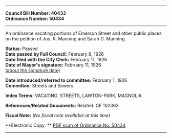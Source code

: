 * * * * *  
  
**Council Bill Number: [](#h0)[](#h2)40433**   
**Ordinance Number: 50434**  
  
* * * * *  
  
An ordinance vacating portions of Emerson Street and other public places on the petition of Jos. R. Manning and Sarah G. Manning.  
  
**Status:** Passed   
**Date passed by Full Council:** February 8, 1926   
**Date filed with the City Clerk:** February 11, 1926   
**Date of Mayor's signature:** February 11, 1926   
[(about the signature date)](/~public/approvaldate.htm)   
  
  
**Date introduced/referred to committee:** February 1, 1926   
**Committee:** Streets and Sewers   
  
**Index Terms:** VACATING, STREETS, LAWTON-PARK, MAGNOLIA  
  
**References/Related Documents:** Related: CF 102363  
  
**Fiscal Note:** *(No fiscal note available at this time)*  
  
**Electronic Copy: ** [PDF scan of Ordinance No. 50434](/~archives/Ordinances/Ord_50434.pdf)  
  
* * * * *  
